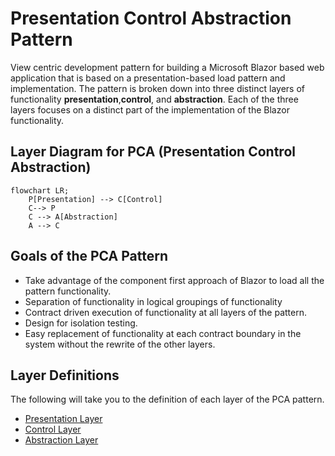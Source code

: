 # Presentation Control Abstraction Pattern
View centric development pattern for building a Microsoft Blazor based web application that is based on a presentation-based load pattern and implementation. The pattern is broken down into three distinct layers of functionality **presentation**,**control**, and **abstraction**.  Each of the three layers focuses on a distinct part of the implementation of the Blazor functionality. 

## Layer Diagram for **PCA (Presentation Control Abstraction)**
```mermaid
flowchart LR;
    P[Presentation] --> C[Control]
    C--> P
    C --> A[Abstraction]
    A --> C
```

## Goals of the PCA Pattern
- Take advantage of the component first approach of Blazor to load all the pattern functionality.
- Separation of functionality in logical groupings of functionality 
- Contract driven execution of functionality at all layers of the pattern.
- Design for isolation testing.
- Easy replacement of functionality at each contract boundary in the system without the rewrite of the other layers.

## Layer Definitions
The following will take you to the definition of each layer of the PCA pattern. 

- [Presentation Layer](/Presentation-Layer.md)
- [Control Layer](/Control-Layer.md)
- [Abstraction Layer](/Abstraction-Layer.md)
